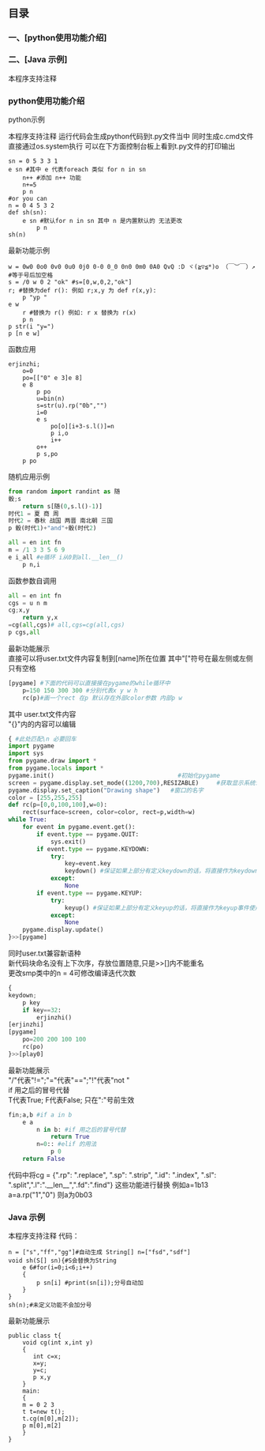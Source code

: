 <h2>目录</h2>
<h3>一、[python使用功能介绍]<br/><br/>
二、[Java 示例]</h3>
本程序支持注释
<h3 id='index1'>python使用功能介绍</h3>
<p>python示例</p>
<p>
本程序支持注释
运行代码会生成python代码到t.py文件当中 同时生成c.cmd文件直接通过os.system执行 
可以在下方面控制台板上看到t.py文件的打印输出</p>

```
sn = 0 5 3 3 1
e sn #其中 e 代表foreach 类似 for n in sn
    n++ #添加 n++ 功能
    n+=5
    p n
#or you can
n = 0 4 5 3 2
def sh(sn):
    e sn #默认for n in sn 其中 n 是内置默认的 无法更改
        p n 
sh(n)
```

最新功能示例
```
w = 0w0 0o0 0v0 0u0 0j0 0-0 0_0 0n0 0m0 0A0 QvQ :D ヾ(≧▽≦*)o （￣︶￣）↗　#等于号后加空格
s = /0 w 0 2 "ok" #s=[0,w,0,2,"ok"]
r; #替换为def r(): 例如 r;x,y 为 def r(x,y):
    p "yp "
e w
    r #替换为 r() 例如: r x 替换为 r(x)
    p n
p str(i "y=")
p [n e w]
```
函数应用
```
erjinzhi;
    o=0
    po=[["0" e 3]e 8]
    e 8
        p po
        u=bin(n)
        s=str(u).rp("0b","")
        i=0
        e s
            po[o][i+3-s.l()]=n
            p i,o
            i++
        o++
        p s,po
    p po
```
随机应用示例
```python
from random import randint as 随
骰;s
    return s[随(0,s.l()-1)]
时代1 = 夏 商 周
时代2 = 春秋 战国 两晋 南北朝 三国
p 骰(时代1)+"and"+骰(时代2)

all = en int fn
m = /1 3 3 5 6 9
e i_all #e循环 i从0到all.__len__()
    p n,i
```
函数参数自调用
```python
all = en int fn
cgs = u n m
cg;x,y
    return y,x
=cg(all,cgs)# all,cgs=cg(all,cgs)
p cgs,all
```
最新功能展示<br>
直接可以将user.txt文件内容复制到[name]所在位置 其中"["符号在最左侧或左侧只有空格
```python
[pygame] #下面的代码可以直接接在pygame的while循环中
    p=150 150 300 300 #分别代表x y w h
    rc(p)#画一个rect 在p 默认存在外部color参数 内部p w
```
其中 user.txt文件内容<br>
"{}"内的内容可以编辑
```python
{ #此处匹配\n 必要回车
import pygame
import sys
from pygame.draw import *
from pygame.locals import *
pygame.init()                                   #初始化pygame
screen = pygame.display.set_mode((1200,700),RESIZABLE)     #获取显示系统访问，创建600*500窗口
pygame.display.set_caption("Drawing shape")   #窗口的名字
color = [255,255,255]
def rc(p=[0,0,100,100],w=0):
    rect(surface=screen, color=color, rect=p,width=w)
while True:
    for event in pygame.event.get():
        if event.type == pygame.QUIT:
            sys.exit()
        if event.type == pygame.KEYDOWN:
            try:
                key=event.key
                keydown() #保证如果上部分有定义keydown的话，将直接作为keydown事件使用
            except:
                None
        if event.type == pygame.KEYUP:
            try:
                keyup() #保证如果上部分有定义keyup的话，将直接作为keyup事件使用
            except:
                None
    pygame.display.update()
}>>[pygame]
```
同时user.txt兼容新语种<br>
新代码块命名没有上下次序，存放位置随意,只是>>[]内不能重名<br>
更改smp类中的n = 4可修改编译迭代次数
```python
{
keydown;
    p key
    if key==32:
        erjinzhi()
[erjinzhi]
[pygame]
    po=200 200 100 100
    rc(po)
}>>[play0]
```

最新功能展示<br>
"/"代表"!=";"="代表"==";"!"代表"not "<br>
if 用之后的冒号代替<br> 
T代表True; F代表False; 只在":"号前生效
```python
fin;a,b #if a in b
    e a
        n in b: #if 用之后的冒号代替 
            return True
        n=0:: #elif 的用法
            p 0
    return False
```
<p>代码中将cg = {".rp": ".replace", ".sp": ".strip", ".id": ".index", ".sl": ".split",".l":".__len__",".fd":".find"}
这些功能进行替换 例如a=1b13 a=a.rp("1","0") 则a为0b03</p>

<h3 id='index2'>Java 示例</h3>
<p>本程序支持注释 代码：</p>

```
n = ["s","ff","gg"]#自动生成 String[] n=["fsd","sdf"]
void sh(S[] sn){#S会替换为String
    e 6#for(i=0;i<6;i++)
    {
        p sn[i] #print(sn[i]);分号自动加
    }
}
sh(n);#未定义功能不会加分号
```
<p>最新功能展示</p>

```
public class t{
    void cg(int x,int y)
    {
       int c=x;
       x=y;
       y=c;
       p x,y
    }
    main:
    {
    m = 0 2 3
    t t=new t();
    t.cg(m[0],m[2]);
    p m[0],m[2]
    }
}
```
